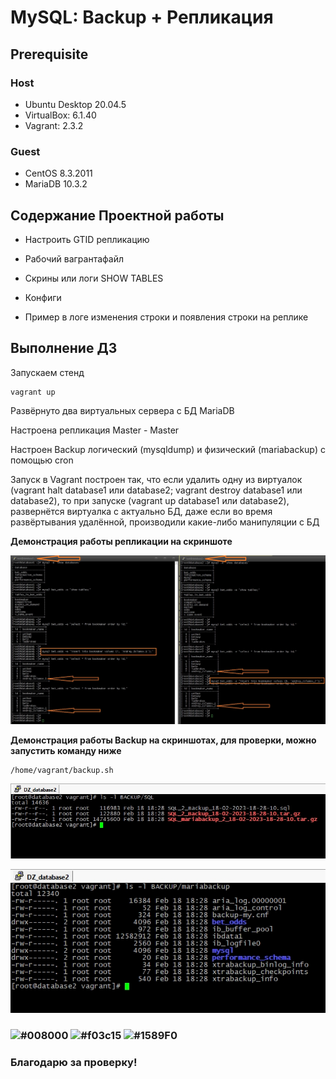 # MySQL: Backup + Репликация

## **Prerequisite**

### Host ###
- Ubuntu Desktop 20.04.5
- VirtualBox: 6.1.40
- Vagrant: 2.3.2

### Guest ###
- CentOS 8.3.2011
- MariaDB 10.3.2

## **Содержание Проектной работы**

- Настроить GTID репликацию

- Рабочий вагрантафайл

- Скрины или логи SHOW TABLES

- Конфиги

- Пример в логе изменения строки и появления строки на реплике

## **Выполнение ДЗ**

Запускаем стенд
```
vagrant up
```

Развёрнуто два виртуальных сервера с БД MariaDB

Настроена репликация Master - Master

Настроен Backup логический (mysqldump) и физический (mariabackup) с помощью cron

Запуск в Vagrant построен так, что если удалить одну из виртуалок 
(vagrant halt database1 или database2; vagrant destroy database1 или database2), 
то при запуске (vagrant up database1 или database2), развернётся виртуалка с актуально БД, 
даже если во время развёртывания удалённой, производили какие-либо манипуляции с БД

**Демонстрация работы репликации на скриншоте**

![replica_db](https://github.com/andrey21x6/dz-otus/blob/main/MySQL_backup_replica/scrin/replica_db.jpg)

**Демонстрация работы Backup на скриншотах, для проверки, можно запустить команду ниже**

```
/home/vagrant/backup.sh
```

![backup_1](https://github.com/andrey21x6/dz-otus/blob/main/MySQL_backup_replica/scrin/backup_1.jpg)

![backup_2](https://github.com/andrey21x6/dz-otus/blob/main/MySQL_backup_replica/scrin/backup_2.jpg)

### ![#008000](https://placehold.co/15x15/008000/008000.png) ![#f03c15](https://placehold.co/15x15/f03c15/f03c15.png) ![#1589F0](https://placehold.co/15x15/1589F0/1589F0.png)
### Благодарю за проверку!


